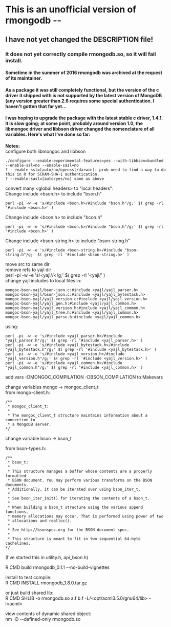 # This is an unofficial version of rmongodb --
## I have not yet changed the DESCRIPTION file!
### It does not yet correctly compile rmongodb.so, so it will fail install.
#### Sometime in the summer of 2016 rmongodb was archived at the request of its maintainer.
#### As a package it was still completely functional, but the version of the c driver it shipped with is not supported by the latest version of MongoDB (any version greater than 2.6 requires some special authentication. I haven't gotten that far yet...
#### I was hoping to upgrade the package with the latest stable c driver, 1.4.1. It is slow going; at some point, probably around version 1.0, the libmongoc driver and libbson driver changed the nomenclature of all variables. Here's what I've done so far:

**Notes:**  
configure both libmongoc and libbson  

    ./configure --enable-experimental-features=yes --with-libbson=bundled  --enable-ssl=no --enable-sasl=no  
    ? --enable-ssl=[auto/no/openssl/darwin]: prob need to find a way to do this in R for SCRAM-SHA-1 authentication.  
    ? --enable-sasl=[auto/yes/no] same as above  
convert many \<global headers\> to "local headers":  
Change include \<bson.h\> to include "bson.h"  

    perl -pi -w -e 's/#include <bson.h>/#include "bson.h"/g;' $( grep -rl '#include <bson.h>' )  

Change include <bcon.h> to include "bcon.h"  

    perl -pi -w -e 's/#include <bcon.h>/#include "bcon.h"/g;' $( grep -rl '#include <bcon.h>' )  

Change include <bson-string.h> to include "bson-string.h"  

    perl -pi -w -e 's/#include <bson-string.h>/#include "bson-string.h"/g;' $( grep -rl '#include <bson-string.h>' )  

move src to same dir  
remove refs to yajl dir  
perl -pi -w -e 's/<yajl\//</g;' $( grep -rl '<yajl/' )  
change yajl includes to local files in:  

    mongoc-bson-yajl/bson-json.c:#include <yajl/yajl_parser.h>  
    mongoc-bson-yajl/bson-json.c:#include <yajl/yajl_bytestack.h>  
    mongoc-bson-yajl/yajl_version.c:#include <yajl/yajl_version.h>  
    mongoc-bson-yajl/yajl_gen.h:#include <yajl/yajl_common.h>  
    mongoc-bson-yajl/yajl_version.h:#include <yajl/yajl_common.h>  
    mongoc-bson-yajl/yajl_tree.h:#include <yajl/yajl_common.h>  
    mongoc-bson-yajl/yajl_parse.h:#include <yajl/yajl_common.h>  
    
using:  

    perl -pi -w -e 's/#include <yajl_parser.h>/#include "yajl_parser.h"/g;' $( grep -rl '#include <yajl_parser.h>' )  
    perl -pi -w -e 's/#include <yajl_bytestack.h>/#include "yajl_bytestack.h"/g;' $( grep -rl '#include <yajl_bytestack.h>' )  
    perl -pi -w -e 's/#include <yajl_version.h>/#include "yajl_version.h"/g;' $( grep -rl '#include <yajl_version.h>' )  
    perl -pi -w -e 's/#include <yajl_common.h>/#include "yajl_common.h"/g;' $( grep -rl '#include <yajl_common.h>' )  




add vars -DMONGOC_COMPILATION -DBSON_COMPILATION to Makevars  

change variables mongo -> mongoc_client_t  
from mongo-client.h:

```
/**
 * mongoc_client_t:
 *
 * The mongoc_client_t structure maintains information about a connection to
 * a MongoDB server.
*/
```



change variable bson -> bson_t  

from bson-types.h:  

```
/**
 * bson_t:
 *
 * This structure manages a buffer whose contents are a properly formatted
 * BSON document. You may perform various transforms on the BSON documents.
 * Additionally, it can be iterated over using bson_iter_t.
 *
 * See bson_iter_init() for iterating the contents of a bson_t.
 *
 * When building a bson_t structure using the various append functions,
 * memory allocations may occur. That is performed using power of two
 * allocations and realloc().
 *
 * See http://bsonspec.org for the BSON document spec.
 *
 * This structure is meant to fit in two sequential 64-byte cachelines.
*/
```

(I've started this in utility.h, api_bson.h)   



R CMD build rmongodb_0.1.1 --no-build-vignettes  

install to test compile:  
R CMD INSTALL rmongodb_1.8.0.tar.gz  

or just build shared lib:  
R CMD SHLIB -o rmongodb.so a.f b.f -L/\<opt/acml3.5.0/gnu64/lib\> -l\<acml\>  


view contents of dynamic shared object:  
nm -D --defined-only rmongodb.so  



